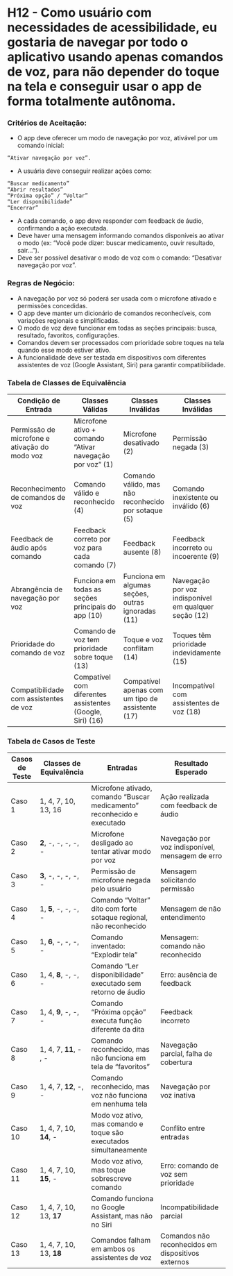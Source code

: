 # H12 - Como usuário com necessidades de acessibilidade, eu gostaria de navegar por todo o aplicativo usando apenas comandos de voz, para não depender do toque na tela e conseguir usar o app de forma totalmente autônoma.

### **Critérios de Aceitação:**

- O app deve oferecer um modo de navegação por voz, ativável por um comando inicial:

`“Ativar navegação por voz”.`

- A usuária deve conseguir realizar ações como:
```
“Buscar medicamento”
“Abrir resultados”
“Próxima opção” / “Voltar”
“Ler disponibilidade”
“Encerrar”
```

- A cada comando, o app deve responder com feedback de áudio, confirmando a ação executada.
- Deve haver uma mensagem informando comandos disponíveis ao ativar o modo (ex: “Você pode dizer: buscar medicamento, ouvir resultado, sair...”).
- Deve ser possível desativar o modo de voz com o comando: “Desativar navegação por voz”.

### **Regras de Negócio:**

- A navegação por voz só poderá ser usada com o microfone ativado e permissões concedidas.
- O app deve manter um dicionário de comandos reconhecíveis, com variações regionais e simplificadas.
- O modo de voz deve funcionar em todas as seções principais: busca, resultado, favoritos, configurações.
- Comandos devem ser processados com prioridade sobre toques na tela quando esse modo estiver ativo.
- A funcionalidade deve ser testada em dispositivos com diferentes assistentes de voz (Google Assistant, Siri) para garantir compatibilidade.

### Tabela de Classes de Equivalência

| Condição de Entrada                           | Classes Válidas                                           | Classes Inválidas                                   | Classes Inválidas                                     |
| --------------------------------------------- | --------------------------------------------------------- | --------------------------------------------------- | ----------------------------------------------------- |
| Permissão de microfone e ativação do modo voz | Microfone ativo + comando “Ativar navegação por voz” (1)  | Microfone desativado (2)                            | Permissão negada (3)                                  |
| Reconhecimento de comandos de voz             | Comando válido e reconhecido (4)                          | Comando válido, mas não reconhecido por sotaque (5) | Comando inexistente ou inválido (6)                   |
| Feedback de áudio após comando                | Feedback correto por voz para cada comando (7)            | Feedback ausente (8)                                | Feedback incorreto ou incoerente (9)                  |
| Abrangência de navegação por voz              | Funciona em todas as seções principais do app (10)        | Funciona em algumas seções, outras ignoradas (11)   | Navegação por voz indisponível em qualquer seção (12) |
| Prioridade do comando de voz                  | Comando de voz tem prioridade sobre toque (13)            | Toque e voz conflitam (14)                          | Toques têm prioridade indevidamente (15)              |
| Compatibilidade com assistentes de voz        | Compatível com diferentes assistentes (Google, Siri) (16) | Compatível apenas com um tipo de assistente (17)    | Incompatível com assistentes de voz (18)              |

### Tabela de Casos de Teste

| Casos de Teste | Classes de Equivalência | Entradas                                                                | Resultado Esperado                                 |
| -------------- | ----------------------- | ----------------------------------------------------------------------- | -------------------------------------------------- |
| Caso 1         | 1, 4, 7, 10, 13, 16     | Microfone ativado, comando “Buscar medicamento” reconhecido e executado | Ação realizada com feedback de áudio               |
| Caso 2         | **2**, -, -, -, -, -    | Microfone desligado ao tentar ativar modo por voz                       | Navegação por voz indisponível, mensagem de erro   |
| Caso 3         | **3**, -, -, -, -, -    | Permissão de microfone negada pelo usuário                              | Mensagem solicitando permissão                     |
| Caso 4         | 1, **5**, -, -, -, -    | Comando “Voltar” dito com forte sotaque regional, não reconhecido       | Mensagem de não entendimento                       |
| Caso 5         | 1, **6**, -, -, -, -    | Comando inventado: “Explodir tela”                                      | Mensagem: comando não reconhecido                  |
| Caso 6         | 1, 4, **8**, -, -, -    | Comando “Ler disponibilidade” executado sem retorno de áudio            | Erro: ausência de feedback                         |
| Caso 7         | 1, 4, **9**, -, -, -    | Comando “Próxima opção” executa função diferente da dita                | Feedback incorreto                                 |
| Caso 8         | 1, 4, 7, **11**, - , -  | Comando reconhecido, mas não funciona em tela de “favoritos”            | Navegação parcial, falha de cobertura              |
| Caso 9         | 1, 4, 7, **12**, -, -   | Comando reconhecido, mas voz não funciona em nenhuma tela               | Navegação por voz inativa                          |
| Caso 10        | 1, 4, 7, 10, **14**, -  | Modo voz ativo, mas comando e toque são executados simultaneamente      | Conflito entre entradas                            |
| Caso 11        | 1, 4, 7, 10, **15**, -  | Modo voz ativo, mas toque sobrescreve comando                           | Erro: comando de voz sem prioridade                |
| Caso 12        | 1, 4, 7, 10, 13, **17** | Comando funciona no Google Assistant, mas não no Siri                   | Incompatibilidade parcial                          |
| Caso 13        | 1, 4, 7, 10, 13, **18** | Comandos falham em ambos os assistentes de voz                          | Comandos não reconhecidos em dispositivos externos |
